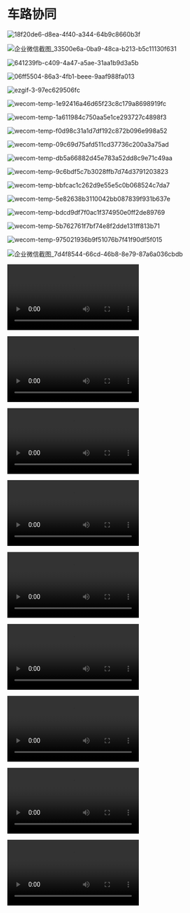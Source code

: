 # 车路协同

![18f20de6-d8ea-4f40-a344-64b9c8660b3f](V2X.assets/18f20de6-d8ea-4f40-a344-64b9c8660b3f.jpg)

![企业微信截图_33500e6a-0ba9-48ca-b213-b5c11130f631](V2X.assets/%E4%BC%81%E4%B8%9A%E5%BE%AE%E4%BF%A1%E6%88%AA%E5%9B%BE_33500e6a-0ba9-48ca-b213-b5c11130f631.png)

![641239fb-c409-4a47-a5ae-31aa1b9d3a5b](V2X.assets/641239fb-c409-4a47-a5ae-31aa1b9d3a5b.png)

![06ff5504-86a3-4fb1-beee-9aaf988fa013](V2X.assets/06ff5504-86a3-4fb1-beee-9aaf988fa013.png)

![ezgif-3-97ec629506fc](V2X.assets/ezgif-3-97ec629506fc.gif)

![[wecom-temp-1e92416a46d65f23c8c179a8698919fc](V2X.assets/Ouster_solution_overview_ITS.pdf)](V2X.assets/wecom-temp-1e92416a46d65f23c8c179a8698919fc.png)

![wecom-temp-1a611984c750aa5e1ce293727c4898f3](V2X.assets/wecom-temp-1a611984c750aa5e1ce293727c4898f3.png)

![wecom-temp-f0d98c31a1d7df192c872b096e998a52](V2X.assets/wecom-temp-f0d98c31a1d7df192c872b096e998a52.png)

![wecom-temp-09c69d75afd511cd37736c200a3a75ad](V2X.assets/wecom-temp-09c69d75afd511cd37736c200a3a75ad.png)

![wecom-temp-db5a66882d45e783a52dd8c9e71c49aa](V2X.assets/wecom-temp-db5a66882d45e783a52dd8c9e71c49aa.png)

![wecom-temp-9c6bdf5c7b3028ffb7d74d3791203823](V2X.assets/wecom-temp-9c6bdf5c7b3028ffb7d74d3791203823.png)

![wecom-temp-bbfcac1c262d9e55e5c0b068524c7da7](V2X.assets/wecom-temp-bbfcac1c262d9e55e5c0b068524c7da7.png)

![wecom-temp-5e82638b3110042bb087839f931b637e](V2X.assets/wecom-temp-5e82638b3110042bb087839f931b637e.jpg)

![wecom-temp-bdcd9df7f0ac1f374950e0ff2de89769](V2X.assets/wecom-temp-bdcd9df7f0ac1f374950e0ff2de89769.png)

![wecom-temp-5b762761f7bf74e8f2dde131ff813b71](V2X.assets/wecom-temp-5b762761f7bf74e8f2dde131ff813b71.png)

![wecom-temp-975021936b9f51076b7f41f90df5f015](V2X.assets/wecom-temp-975021936b9f51076b7f41f90df5f015.png)

![企业微信截图_7d4f8544-66cd-46b8-8e79-87a6a036cbdb](V2X.assets/%E4%BC%81%E4%B8%9A%E5%BE%AE%E4%BF%A1%E6%88%AA%E5%9B%BE_7d4f8544-66cd-46b8-8e79-87a6a036cbdb.png)



<video src="V2X.assets/78b327914647afdf17bf0bbef9ab7464.mov"></video>

<video src="V2X.assets/959b4661f97ad60079de836b07a148d2.mov"></video>

<video src="V2X.assets/acccef73e21e7c191f29da39dc8e2b18.mov"></video>

<video src="V2X.assets/c29bdf0d24f8fe6ad14db75702512486.mov"></video>

<video src="V2X.assets/a1509b39bdc2ed54ed3f7cb2c9cb5fa4.mov"></video>

<video src="V2X.assets/2dcf29037a56b6ecdb4aa14d7301bef9.mov"></video>

<video src="V2X.assets/Blue%20City%20Demo.avi"></video>

<video src="V2X.assets/530462237cc4f44ae11c6a082f26f67b.mov"></video>

<video src="V2X.assets/f3db3204bcc4f9e3486bbe6b71cea1bc.mov"></video>

